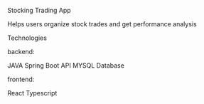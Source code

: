 Stocking Trading App

Helps users organize stock trades and get performance analysis

Technologies

backend:

JAVA Spring Boot API
MYSQL Database

frontend:

React
Typescript
